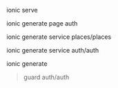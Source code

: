 ionic serve

ionic generate page auth

ionic generate service places/places

ionic generate service auth/auth

<!-- guard creation -->

ionic generate

> guard
> auth/auth
